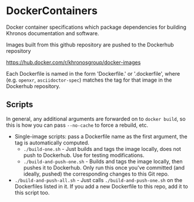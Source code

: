 # DockerContainers

Docker container specifications which package dependencies for building
Khronos documentation and software.

Images built from this github repository are pushed to the Dockerhub
repository

https://hub.docker.com/r/khronosgroup/docker-images

Each Dockerfile is named in the form 'Dockerfile.<tag>' or
'<tag>.dockerfile', where <tag> (e.g. `openxr`, `asciidoctor-spec`) matches
the tag for that image in the Dockerhub repository.

## Scripts

In general, any additional arguments are forwarded on to `docker build`,
so this is how you can pass `--no-cache` to force a rebuild, etc.

- Single-image scripts: pass a Dockerfile name as the first argument, the tag is automatically computed.
  - `./build-one.sh` - Just builds and tags the image locally, does not push to Dockerhub.
    Use for testing modifications.
  - `./build-and-push-one.sh` - Builds and tags the image locally, then pushes it to Dockerhub.
    Only run this once you've committed (and ideally, pushed) the corresponding changes to this Git repo.
- `./build-and-push-all.sh` - Just calls `./build-and-push-one.sh` on the Dockerfiles listed in it.
  If you add a new Dockerfile to this repo, add it to this script too.
